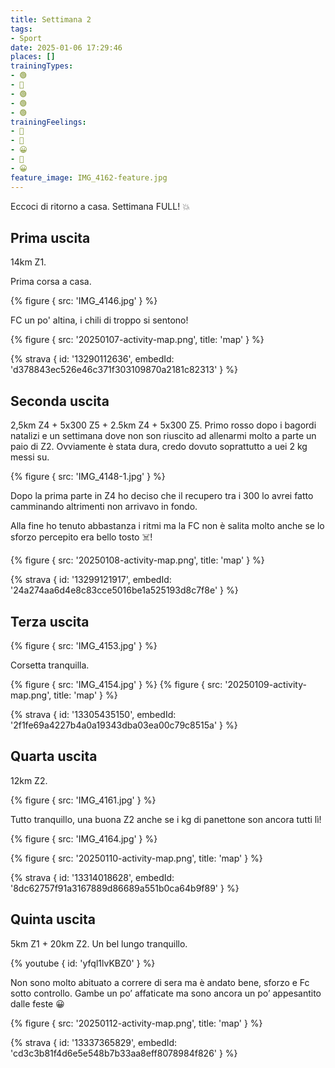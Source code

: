 ```yaml
---
title: Settimana 2
tags:
- Sport
date: 2025-01-06 17:29:46
places: []
trainingTypes:
- 🟢
- 🔴
- 🟢
- 🟢
- 🟢
trainingFeelings:
- 🫤
- 🫤
- 😀
- 🙂
- 😀
feature_image: IMG_4162-feature.jpg
---
```


Eccoci di ritorno a casa. Settimana FULL! 💥

<!--more--> 

## Prima uscita

14km Z1. 

Prima corsa a casa.

{% figure { src: 'IMG_4146.jpg' } %}

FC un po' altina, i chili di troppo si sentono!

{% figure { src: '20250107-activity-map.png', title: 'map' } %}

{% strava { id: '13290112636', embedId: 'd378843ec526e46c371f303109870a2181c82313' } %}

## Seconda uscita

2,5km Z4 + 5x300 Z5 + 2.5km Z4 + 5x300 Z5.
Primo rosso dopo i bagordi natalizi e un settimana dove non son riuscito ad allenarmi molto a parte un paio di Z2. 
Ovviamente è stata dura, credo dovuto soprattutto a uei 2 kg messi su.

{% figure { src: 'IMG_4148-1.jpg' } %}

Dopo la prima parte in Z4 ho deciso che il recupero tra i 300 lo avrei fatto camminando altrimenti non arrivavo in fondo.

Alla fine ho tenuto abbastanza i ritmi ma la FC non è salita molto anche se lo sforzo percepito era bello tosto ☠️!

{% figure { src: '20250108-activity-map.png', title: 'map' } %}

{% strava { id: '13299121917', embedId: '24a274aa6d4e8c83cce5016be1a525193d8c7f8e' } %}

## Terza uscita

{% figure { src: 'IMG_4153.jpg' } %}

Corsetta tranquilla.

{% figure { src: 'IMG_4154.jpg' } %}
{% figure { src: '20250109-activity-map.png', title: 'map' } %}

{% strava { id: '13305435150', embedId: '2f1fe69a4227b4a0a19343dba03ea00c79c8515a' } %}

## Quarta uscita

12km Z2.

{% figure { src: 'IMG_4161.jpg' } %}

Tutto tranquillo, una buona Z2 anche se i kg di panettone son ancora tutti lì!

{% figure { src: 'IMG_4164.jpg' } %}

{% figure { src: '20250110-activity-map.png', title: 'map' } %}

{% strava { id: '13314018628', embedId: '8dc62757f91a3167889d86689a551b0ca64b9f89' } %}

## Quinta uscita

5km Z1 + 20km Z2.
Un bel lungo tranquillo. 

{% youtube { id: 'yfql1lvKBZ0' } %}

Non sono molto abituato a correre di sera ma è andato bene, sforzo e Fc sotto controllo. Gambe un po’ affaticate ma sono ancora un po’ appesantito dalle feste 😀

{% figure { src: '20250112-activity-map.png', title: 'map' } %}

{% strava { id: '13337365829', embedId: 'cd3c3b81f4d6e5e548b7b33aa8eff8078984f826' } %}